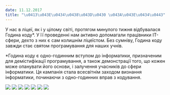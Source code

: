 ```yaml
---
date: 11.12.2017
title: "\u0413\u043E\u0434\u0438\u043D\u0430 \u043A\u043E\u0434\u0443"
---
```

У нас в ліцеї, як і у цілому світі, протягом минулого тижня відбувалася Година коду\*. У її проведенні нам активно допомагали працівники IT-сфери, дехто з них є сам колишнім ліцеїстом. Без сумніву, Година коду завжди стає святом програмування для наших учнів.

\*Година коду є одно-годинним вступом до інформатики, призначеним для демістифікації програмування, а також демонстрації того, що кожен може опанувати його основи, і залучення учасників до сфери інформатики. Ця кампанія стала всесвітнім заходом визнання інформатики, починаючи з одно-годинних вправ з кодування.

![](/files/година-коду-25271134_1510590749048118_423222452_o.jpg)
![](/files/година-коду-25285782_1510591099048083_1840062613_o.jpg)
![](/files/година-коду-25317261_1510590425714817_1967228582_o.jpg)
![](/files/година-коду-25286088_1510589979048195_200285432_o.jpg)
![](/files/година-коду-25319765_1510591712381355_1834793306_o.jpg)
![](/files/година-коду-25286172_1510591619048031_2036903321_o.jpg)
![](/files/година-коду-25285805_1510591275714732_587055055_o.jpg)